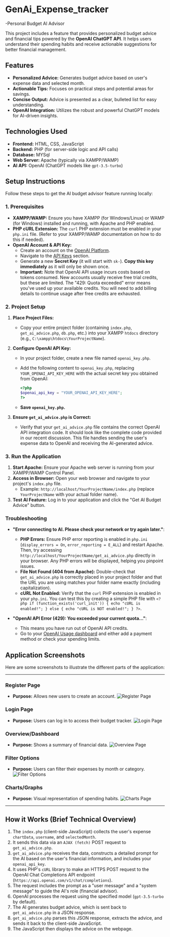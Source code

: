 # GenAi_Expense_tracker
-Personal Budget AI Advisor

This project includes a feature that provides personalized budget advice and financial tips powered by the **OpenAI ChatGPT API**. It helps users understand their spending habits and receive actionable suggestions for better financial management.

## Features

* **Personalized Advice:** Generates budget advice based on user's expense data and selected month.
* **Actionable Tips:** Focuses on practical steps and potential areas for savings.
* **Concise Output:** Advice is presented as a clear, bulleted list for easy understanding.
* **OpenAI Integration:** Utilizes the robust and powerful ChatGPT models for AI-driven insights.

## Technologies Used

* **Frontend:** HTML, CSS, JavaScript
* **Backend:** PHP (for server-side logic and API calls)
* **Database:** MYSql
* **Web Server:** Apache (typically via XAMPP/WAMP)
* **AI API:** OpenAI (ChatGPT models like `gpt-3.5-turbo`)

## Setup Instructions

Follow these steps to get the AI budget advisor feature running locally:

### 1. Prerequisites

* **XAMPP/WAMP:** Ensure you have XAMPP (for Windows/Linux) or WAMP (for Windows) installed and running, with Apache and PHP enabled.
* **PHP cURL Extension:** The `curl` PHP extension must be enabled in your `php.ini` file. (Refer to your XAMPP/WAMP documentation on how to do this if needed).
* **OpenAI Account & API Key:**
    * Create an account on the [OpenAI Platform](https://platform.openai.com/signup).
    * Navigate to the [API Keys](https://platform.openai.com/api-keys) section.
    * Generate a new **Secret Key** (it will start with `sk-`). **Copy this key immediately** as it will only be shown once.
    * **Important:** Note that OpenAI API usage incurs costs based on tokens consumed. New accounts usually receive free trial credits, but these are limited. The "429: Quota exceeded" error means you've used up your available credits. You will need to add billing details to continue usage after free credits are exhausted.

### 2. Project Setup

1.  **Place Project Files:**
    * Copy your entire project folder (containing `index.php`, `get_ai_advice.php`, `db.php`, etc.) into your XAMPP `htdocs` directory (e.g., `C:\xampp\htdocs\YourProjectName`).

2.  **Configure OpenAI API Key:**
    * In your project folder, create a new file named `openai_key.php`.
    * Add the following content to `openai_key.php`, replacing `YOUR_OPENAI_API_KEY_HERE` with the actual secret key you obtained from OpenAI:

        ```php
        <?php
        $openai_api_key = "YOUR_OPENAI_API_KEY_HERE";
        ?>
        ```
    * **Save `openai_key.php`.**

3.  **Ensure `get_ai_advice.php` is Correct:**
    * Verify that your `get_ai_advice.php` file contains the correct OpenAI API integration code. It should look like the complete code provided in our recent discussion. This file handles sending the user's expense data to OpenAI and receiving the AI-generated advice.

### 3. Run the Application

1.  **Start Apache:** Ensure your Apache web server is running from your XAMPP/WAMP Control Panel.
2.  **Access in Browser:** Open your web browser and navigate to your project's `index.php` file.
    * Example: `http://localhost/YourProjectName/index.php` (replace `YourProjectName` with your actual folder name).
3.  **Test AI Feature:** Log in to your application and click the "Get AI Budget Advice" button.

### Troubleshooting

* **"Error connecting to AI. Please check your network or try again later."**:
    * **PHP Errors:** Ensure PHP error reporting is enabled in `php.ini` (`display_errors = On`, `error_reporting = E_ALL`) and restart Apache. Then, try accessing `http://localhost/YourProjectName/get_ai_advice.php` directly in your browser. Any PHP errors will be displayed, helping you pinpoint issues.
    * **File Not Found (404 from Apache):** Double-check that `get_ai_advice.php` is correctly placed in your project folder and that the URL you are using matches your folder name exactly (including capitalization).
    * **cURL Not Enabled:** Verify that the `curl` PHP extension is enabled in your `php.ini`. You can test this by creating a simple PHP file with `<?php if (function_exists('curl_init')) { echo "cURL is enabled!"; } else { echo "cURL is NOT enabled!"; } ?>`.

* **"OpenAI API Error (429): You exceeded your current quota..."**:
    * This means you have run out of OpenAI API credits.
    * Go to your [OpenAI Usage dashboard](https://platform.openai.com/usage) and either add a payment method or check your spending limits.

## Application Screenshots

Here are some screenshots to illustrate the different parts of the application:

---

### Register Page

* **Purpose:** Allows new users to create an account.
![Register Page](assets/screenshots/register.png)

### Login Page

* **Purpose:** Users can log in to access their budget tracker.
![Login Page](assets/screenshots/login.png)

### Overview/Dashboard

* **Purpose:** Shows a summary of financial data.
![Overview Page](assets/screenshots/overview.png)

### Filter Options

* **Purpose:** Users can filter their expenses by month or category.
![Filter Options](assets/screenshots/filter.png)

### Charts/Graphs

* **Purpose:** Visual representation of spending habits.
![Charts Page](assets/screenshots/charts.png)

---

## How it Works (Brief Technical Overview)

1.  The `index.php` (client-side JavaScript) collects the user's expense `chartData`, `username`, and `selectedMonth`.
2.  It sends this data via an `AJAX (fetch)` POST request to `get_ai_advice.php`.
3.  `get_ai_advice.php` receives the data, constructs a detailed prompt for the AI based on the user's financial information, and includes your `openai_api_key`.
4.  It uses PHP's `cURL` library to make an HTTPS POST request to the OpenAI Chat Completions API endpoint (`https://api.openai.com/v1/chat/completions`).
5.  The request includes the prompt as a "user message" and a "system message" to guide the AI's role (financial advisor).
6.  OpenAI processes the request using the specified model (`gpt-3.5-turbo` by default).
7.  The AI generates budget advice, which is sent back to `get_ai_advice.php` in a JSON response.
8.  `get_ai_advice.php` parses this JSON response, extracts the advice, and sends it back to the client-side JavaScript.
9.  The JavaScript then displays the advice on the webpage.

